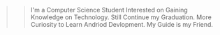>> I'm a Computer Science Student 
>> Interested on Gaining Knowledge on Technology.
>>Still Continue my Graduation.
>> More Curiosity to Learn Andriod Devlopment.
>> My Guide is my Friend.
